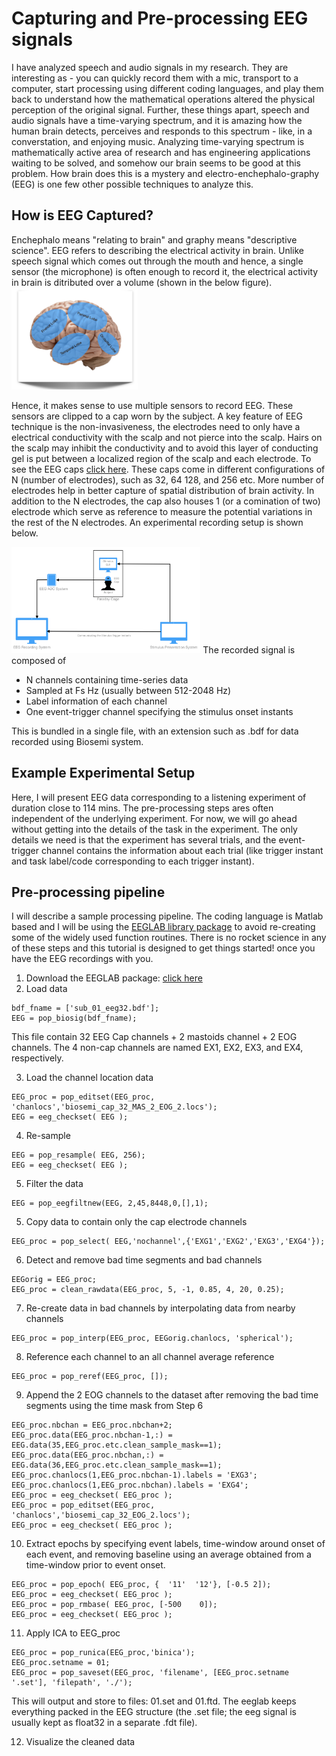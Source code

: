 # Capturing and Pre-processing EEG signals
I have analyzed speech and audio signals in my research. They are interesting as - you can quickly record them with a mic, transport to a computer, start processing using different coding languages, and play them back to understand how the mathematical operations altered the physical perception of the original signal. Further, these things apart, speech and audio signals have a time-varying spectrum, and it is amazing how the human brain detects, perceives and responds to this spectrum - like, in a converstation, and enjoying music. Analyzing time-varying spectrum is mathematically active area of research and has engineering applications waiting to be solved, and somehow our brain seems to be good at this problem. How brain does this is a mystery and electro-enchephalo-graphy (EEG) is one few other possible techniques to analyze this.

## How is EEG Captured?
Enchephalo means "relating to brain" and graphy means "descriptive science". EEG refers to describing the electrical activity in brain. Unlike speech signal which comes out through the mouth and hence, a single sensor (the microphone) is often enough to record it, the electrical activity in brain is ditributed over a volume (shown in the below figure).
<img src="https://github.com/neerajww/aeps/blob/master/media/images/illstration_brain_areas.png" width="40%">

Hence, it makes sense to use multiple sensors to record EEG. These sensors are clipped to a cap worn by the subject. A key feature of EEG technique is the non-invasiveness, the electrodes need to only have a electrical conductivity with the scalp and not pierce into the scalp. Hairs on the scalp may inhibit the conductivity and to avoid this layer of conducting gel is put between a localized region of the scalp and each electrode. To see the EEG caps [click here](https://www.google.com/search?q=eeg+cap&source=lnms&tbm=isch&sa=X&ved=0ahUKEwjI376Y0vPhAhXMmuAKHamOCm4Q_AUIDygC&biw=2133&bih=1032#imgrc=_). These caps come in different configurations of N (number of electrodes), such as 32, 64 128, and 256 etc. More number of electrodes help in better capture of spatial distribution of brain activity. In addition to the N electrodes, the cap also houses 1 (or a comination of two) electrode which serve as reference to measure the potential variations in the rest of the N electrodes. An experimental recording setup is shown below.

<img src="https://github.com/neerajww/aeps/blob/master/media/images/illustration_eeg_expt.png" width="60%">
The recorded signal is composed of

- N channels containing time-series data 
- Sampled at Fs Hz (usually between 512-2048 Hz)
- Label information of each channel
- One event-trigger channel specifying the stimulus onset instants

This is bundled in a single file, with an extension such as .bdf for data recorded using Biosemi system.

## Example Experimental Setup
Here, I will present EEG data corresponding to a listening experiment of duration close to 114 mins. The pre-processing steps ares often independent of the underlying experiment. For now, we will go ahead without getting into the details of the task in the experiment. The only details we need is that the experiment has several trials, and the event-trigger channel contains the information about each trial (like trigger instant and task label/code corresponding to each trigger instant).

## Pre-processing pipeline
I will describe a sample processing pipeline. The coding language is Matlab based and I will be using the [EEGLAB library package](https://sccn.ucsd.edu/eeglab/index.php) to avoid re-creating some of the widely used function routines. There is no rocket science in any of these steps and this tutorial is designed to get things started! once you have the EEG recordings with you.

1. Download the EEGLAB package: [click here](https://github.com/sccn/eeglab)
2. Load data
```
bdf_fname = ['sub_01_eeg32.bdf']; 
EEG = pop_biosig(bdf_fname);
```
This file contain 32 EEG Cap channels + 2 mastoids channel + 2 EOG channels. The 4 non-cap channels are named EX1, EX2, EX3, and EX4, respectively.

3. Load the channel location data
```
EEG_proc = pop_editset(EEG_proc, 'chanlocs','biosemi_cap_32_MAS_2_EOG_2.locs');
EEG = eeg_checkset( EEG );
```
4. Re-sample
```
EEG = pop_resample( EEG, 256);
EEG = eeg_checkset( EEG );
```    
5. Filter the data
```
EEG = pop_eegfiltnew(EEG, 2,45,8448,0,[],1);
```
5. Copy data to contain only the cap electrode channels
```
EEG_proc = pop_select( EEG,'nochannel',{'EXG1','EXG2','EXG3','EXG4'});
```
6. Detect and remove bad time segments and bad channels
```
EEGorig = EEG_proc;
EEG_proc = clean_rawdata(EEG_proc, 5, -1, 0.85, 4, 20, 0.25);
```
7. Re-create data in bad channels by interpolating data from nearby channels
```
EEG_proc = pop_interp(EEG_proc, EEGorig.chanlocs, 'spherical');
```
8. Reference each channel to an all channel average reference
```
EEG_proc = pop_reref(EEG_proc, []);
```
9. Append the 2 EOG channels to the dataset after removing the bad time segments using the time mask from Step 6
```
EEG_proc.nbchan = EEG_proc.nbchan+2;
EEG_proc.data(EEG_proc.nbchan-1,:) = EEG.data(35,EEG_proc.etc.clean_sample_mask==1);
EEG_proc.data(EEG_proc.nbchan,:) = EEG.data(36,EEG_proc.etc.clean_sample_mask==1);
EEG_proc.chanlocs(1,EEG_proc.nbchan-1).labels = 'EXG3';
EEG_proc.chanlocs(1,EEG_proc.nbchan).labels = 'EXG4';
EEG_proc = eeg_checkset( EEG_proc );
EEG_proc = pop_editset(EEG_proc, 'chanlocs','biosemi_cap_32_EOG_2.locs');
EEG_proc = eeg_checkset( EEG_proc );
```
10. Extract epochs by specifying event labels, time-window around onset of each event, and removing baseline using an average obtained from a time-window prior to event onset. 
```
EEG_proc = pop_epoch( EEG_proc, {  '11'  '12'}, [-0.5 2]);
EEG_proc = eeg_checkset( EEG_proc );
EEG_proc = pop_rmbase( EEG_proc, [-500    0]);
EEG_proc = eeg_checkset( EEG_proc );
```
11. Apply ICA to EEG_proc
```
EEG_proc = pop_runica(EEG_proc,'binica');
EEG_proc.setname = 01;
EEG_proc = pop_saveset(EEG_proc, 'filename', [EEG_proc.setname '.set'], 'filepath', './');
```
This will output and store to files: 01.set and 01.ftd. The eeglab keeps everything packed in the EEG structure (the .set file; the eeg signal is usually kept as float32 in a separate .fdt file). 

12. Visualize the cleaned data


